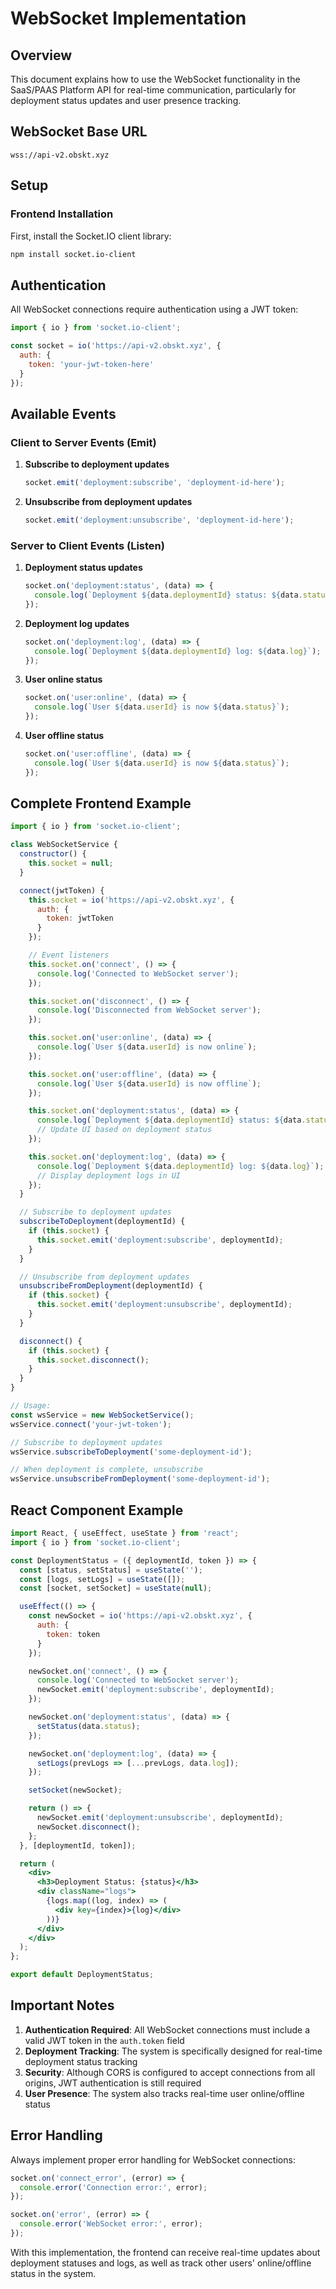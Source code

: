 # WebSocket Implementation

## Overview
This document explains how to use the WebSocket functionality in the SaaS/PAAS Platform API for real-time communication, particularly for deployment status updates and user presence tracking.

## WebSocket Base URL
```
wss://api-v2.obskt.xyz
```

## Setup

### Frontend Installation
First, install the Socket.IO client library:
```bash
npm install socket.io-client
```

## Authentication
All WebSocket connections require authentication using a JWT token:

```javascript
import { io } from 'socket.io-client';

const socket = io('https://api-v2.obskt.xyz', {
  auth: {
    token: 'your-jwt-token-here'
  }
});
```

## Available Events

### Client to Server Events (Emit)
1. **Subscribe to deployment updates**
   ```javascript
   socket.emit('deployment:subscribe', 'deployment-id-here');
   ```

2. **Unsubscribe from deployment updates**
   ```javascript
   socket.emit('deployment:unsubscribe', 'deployment-id-here');
   ```

### Server to Client Events (Listen)
1. **Deployment status updates**
   ```javascript
   socket.on('deployment:status', (data) => {
     console.log(`Deployment ${data.deploymentId} status: ${data.status}`);
   });
   ```

2. **Deployment log updates**
   ```javascript
   socket.on('deployment:log', (data) => {
     console.log(`Deployment ${data.deploymentId} log: ${data.log}`);
   });
   ```

3. **User online status**
   ```javascript
   socket.on('user:online', (data) => {
     console.log(`User ${data.userId} is now ${data.status}`);
   });
   ```

4. **User offline status**
   ```javascript
   socket.on('user:offline', (data) => {
     console.log(`User ${data.userId} is now ${data.status}`);
   });
   ```

## Complete Frontend Example

```javascript
import { io } from 'socket.io-client';

class WebSocketService {
  constructor() {
    this.socket = null;
  }

  connect(jwtToken) {
    this.socket = io('https://api-v2.obskt.xyz', {
      auth: {
        token: jwtToken
      }
    });

    // Event listeners
    this.socket.on('connect', () => {
      console.log('Connected to WebSocket server');
    });

    this.socket.on('disconnect', () => {
      console.log('Disconnected from WebSocket server');
    });

    this.socket.on('user:online', (data) => {
      console.log(`User ${data.userId} is now online`);
    });

    this.socket.on('user:offline', (data) => {
      console.log(`User ${data.userId} is now offline`);
    });

    this.socket.on('deployment:status', (data) => {
      console.log(`Deployment ${data.deploymentId} status: ${data.status}`);
      // Update UI based on deployment status
    });

    this.socket.on('deployment:log', (data) => {
      console.log(`Deployment ${data.deploymentId} log: ${data.log}`);
      // Display deployment logs in UI
    });
  }

  // Subscribe to deployment updates
  subscribeToDeployment(deploymentId) {
    if (this.socket) {
      this.socket.emit('deployment:subscribe', deploymentId);
    }
  }

  // Unsubscribe from deployment updates
  unsubscribeFromDeployment(deploymentId) {
    if (this.socket) {
      this.socket.emit('deployment:unsubscribe', deploymentId);
    }
  }

  disconnect() {
    if (this.socket) {
      this.socket.disconnect();
    }
  }
}

// Usage:
const wsService = new WebSocketService();
wsService.connect('your-jwt-token');

// Subscribe to deployment updates
wsService.subscribeToDeployment('some-deployment-id');

// When deployment is complete, unsubscribe
wsService.unsubscribeFromDeployment('some-deployment-id');
```

## React Component Example

```jsx
import React, { useEffect, useState } from 'react';
import { io } from 'socket.io-client';

const DeploymentStatus = ({ deploymentId, token }) => {
  const [status, setStatus] = useState('');
  const [logs, setLogs] = useState([]);
  const [socket, setSocket] = useState(null);

  useEffect(() => {
    const newSocket = io('https://api-v2.obskt.xyz', {
      auth: {
        token: token
      }
    });

    newSocket.on('connect', () => {
      console.log('Connected to WebSocket server');
      newSocket.emit('deployment:subscribe', deploymentId);
    });

    newSocket.on('deployment:status', (data) => {
      setStatus(data.status);
    });

    newSocket.on('deployment:log', (data) => {
      setLogs(prevLogs => [...prevLogs, data.log]);
    });

    setSocket(newSocket);

    return () => {
      newSocket.emit('deployment:unsubscribe', deploymentId);
      newSocket.disconnect();
    };
  }, [deploymentId, token]);

  return (
    <div>
      <h3>Deployment Status: {status}</h3>
      <div className="logs">
        {logs.map((log, index) => (
          <div key={index}>{log}</div>
        ))}
      </div>
    </div>
  );
};

export default DeploymentStatus;
```

## Important Notes

1. **Authentication Required**: All WebSocket connections must include a valid JWT token in the `auth.token` field
2. **Deployment Tracking**: The system is specifically designed for real-time deployment status tracking
3. **Security**: Although CORS is configured to accept connections from all origins, JWT authentication is still required
4. **User Presence**: The system also tracks real-time user online/offline status

## Error Handling

Always implement proper error handling for WebSocket connections:

```javascript
socket.on('connect_error', (error) => {
  console.error('Connection error:', error);
});

socket.on('error', (error) => {
  console.error('WebSocket error:', error);
});
```

With this implementation, the frontend can receive real-time updates about deployment statuses and logs, as well as track other users' online/offline status in the system.